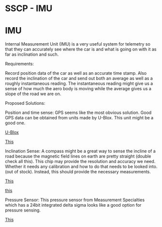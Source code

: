 # SSCP - IMU

# IMU

Internal Measurement Unit (IMU) is a very useful system for telemetry so that they can accurately see where the car is and what is going on with it as far as inclination and such.

Requirements:

Record position data of the car as well as an accurate time stamp. Also record the inclination of the car and send out both an average as well as a roughly instantaneous reading. The instantaneous reading might give us a sense of how much the aero body is moving while the average gives us a slope of the road we are on.

Proposed Solutions:

Position and time sense: GPS seems like the most obvious solution. Good GPS data can be obtained from units made by U-Blox. This unit might be a good one.

[ U-Blox](http://www.u-blox.com/en/gps-modules/)

[ This](http://www.u-blox.com/en/gps-modules/u-blox-6-dead-reckoning-module/lea-6r.html)

Inclination Sense: A compass might be a great way to sense the incline of a road because the magnetic field lines on earth are pretty straight (double check all this). This chip may provide the resolution and accuracy we need. Whether it needs any calibration and how to do that needs to be looked into. (out of stock). Instead, this should provide the necessary measurements.

[ This](http://www.st.com/internet/analog/product/251940.jsp)

[this](http://www.st.com/internet/com/TECHNICAL_RESOURCES/TECHNICAL_LITERATURE/DATASHEET/DM00026454.pdf)

Pressure Sensor: This pressure sensor from Measurement Specialties which has a 24bit integrated delta sigma looks like a good option for pressure sensing. 

[This](http://www.meas-spec.com/downloads/MS5803-01BA.pdf)


